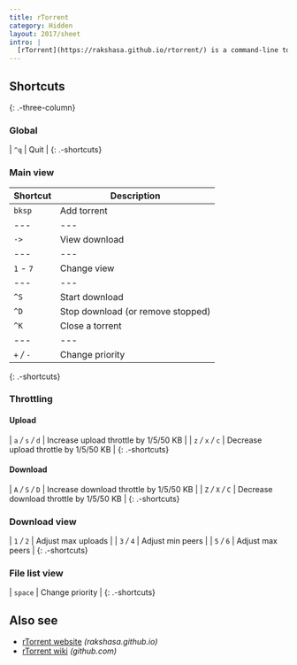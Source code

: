 ```yaml
---
title: rTorrent
category: Hidden
layout: 2017/sheet
intro: |
  [rTorrent](https://rakshasa.github.io/rtorrent/) is a command-line torrent application. Here are some shortcut keys.
---
```


## Shortcuts
{: .-three-column}

### Global

| `^q` | Quit |
{: .-shortcuts}

### Main view

| Shortcut | Description |
| --- | --- |
| `bksp` | Add torrent |
| --- | --- |
| `->` | View download |
| --- | --- |
| `1` _-_ `7` | Change view |
| --- | --- |
| `^S` | Start download |
| `^D` | Stop download (or remove stopped) |
| `^K` | Close a torrent |
| --- | --- |
| `+` _/_ `-` | Change priority |
{: .-shortcuts}

### Throttling

#### Upload

| `a` _/_ `s` _/_ `d` | Increase upload throttle by 1/5/50 KB   |
| `z` _/_ `x` _/_ `c` | Decrease upload throttle by 1/5/50 KB   |
{: .-shortcuts}

#### Download

| `A` _/_ `S` _/_ `D` | Increase download throttle by 1/5/50 KB |
| `Z` _/_ `X` _/_ `C` | Decrease download throttle by 1/5/50 KB |
{: .-shortcuts}

### Download view

| `1` _/_ `2` | Adjust max uploads |
| `3` _/_ `4` | Adjust min peers   |
| `5` _/_ `6` | Adjust max peers   |
{: .-shortcuts}

### File list view

| `space` | Change priority |
{: .-shortcuts}

## Also see

- [rTorrent website](https://rakshasa.github.io/rtorrent/) _(rakshasa.github.io)_
- [rTorrent wiki](https://github.com/rakshasa/rtorrent/wiki) _(github.com)_
